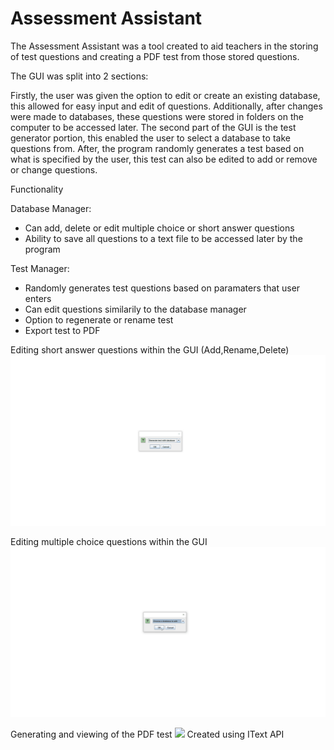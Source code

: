 # Assessment Assistant

The Assessment Assistant was a tool created to aid teachers in the storing of test questions and creating a PDF test from those stored questions.

The GUI was split into 2 sections: 

Firstly, the user was given the option to edit or create an existing database, this allowed for easy input and edit of questions. Additionally, after changes were made to databases, these questions were stored in folders on the computer to be accessed later. The second part of the GUI is the test generator portion, this enabled the user to select a database to take questions from. After, the program randomly generates a test based on what is specified by the user, this test can also be edited to add or remove or change questions.



Functionality

Database Manager: 
- Can add, delete or edit multiple choice or short answer questions
- Ability to save all questions to a text file to be accessed later by the program

Test Manager: 
- Randomly generates test questions based on paramaters that user enters
- Can edit questions similarily to the database manager
- Option to regenerate or rename test
- Export test to PDF 

Editing short answer questions within the GUI (Add,Rename,Delete)
<img src = "README-IMAGES/Gif1.gif">

Editing multiple choice questions within the GUI
<img src = "README-IMAGES/Gif2.gif">

Generating and viewing of the PDF test
<img src = "README-IMAGES/Gif3.gif">
Created using IText API
